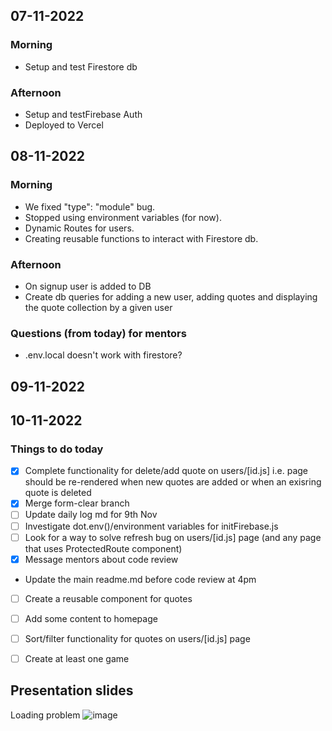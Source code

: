 ## 07-11-2022

### Morning

- Setup and test Firestore db

### Afternoon

- Setup and testFirebase Auth
- Deployed to Vercel

## 08-11-2022

### Morning

- We fixed "type": "module" bug.
- Stopped using environment variables (for now).
- Dynamic Routes for users.
- Creating reusable functions to interact with Firestore db.

### Afternoon

- On signup user is added to DB
- Create db queries for adding a new user, adding quotes and displaying the quote collection by a given user

### Questions (from today) for mentors

- .env.local doesn't work with firestore?

## 09-11-2022

## 10-11-2022

### Things to do today

- [x] Complete functionality for delete/add quote on users/[id.js] i.e. page should be re-rendered when new quotes are added or when an exisring quote is deleted
- [x] Merge form-clear branch
- [ ] Update daily log md for 9th Nov
- [ ] Investigate dot.env()/environment variables for initFirebase.js
- [ ] Look for a way to solve refresh bug on users/[id.js] page (and any page that uses ProtectedRoute component)
- [x] Message mentors about code review
- Update the main readme.md before code review at 4pm
- [ ] Create a reusable component for quotes
- [ ] Add some content to homepage
- [ ] Sort/filter functionality for quotes on users/[id.js] page
- [ ] Create at least one game


## Presentation slides
Loading problem
![image](https://user-images.githubusercontent.com/99407460/201329217-cfc1df40-78be-468a-96a5-e55304724db8.png)
